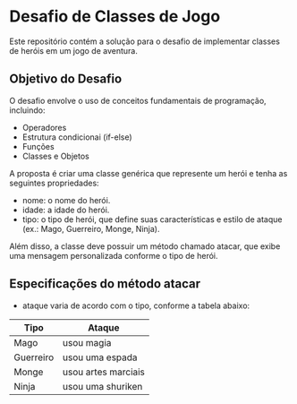 # Desafio de Classes de Jogo

Este repositório contém a solução para o desafio de implementar classes de heróis em um jogo de aventura. 

## Objetivo do Desafio

O desafio envolve o uso de conceitos fundamentais de programação, incluindo:

- Operadores
- Estrutura condicionai (if-else)
- Funções
- Classes e Objetos

A proposta é criar uma classe genérica que represente um herói e tenha as seguintes propriedades:

- nome: o nome do herói.
- idade: a idade do herói.
- tipo: o tipo de herói, que define suas características e estilo de ataque (ex.: Mago, Guerreiro, Monge, Ninja).

Além disso, a classe deve possuir um método chamado atacar, que exibe uma mensagem personalizada conforme o tipo de herói.

## Especificações do método atacar

- ataque varia de acordo com o tipo, conforme a tabela abaixo:

| Tipo      | Ataque               |
|-----------|-----------------------|
| Mago      | usou magia           |
| Guerreiro | usou uma espada      |
| Monge     | usou artes marciais  |
| Ninja     | usou uma shuriken    |
